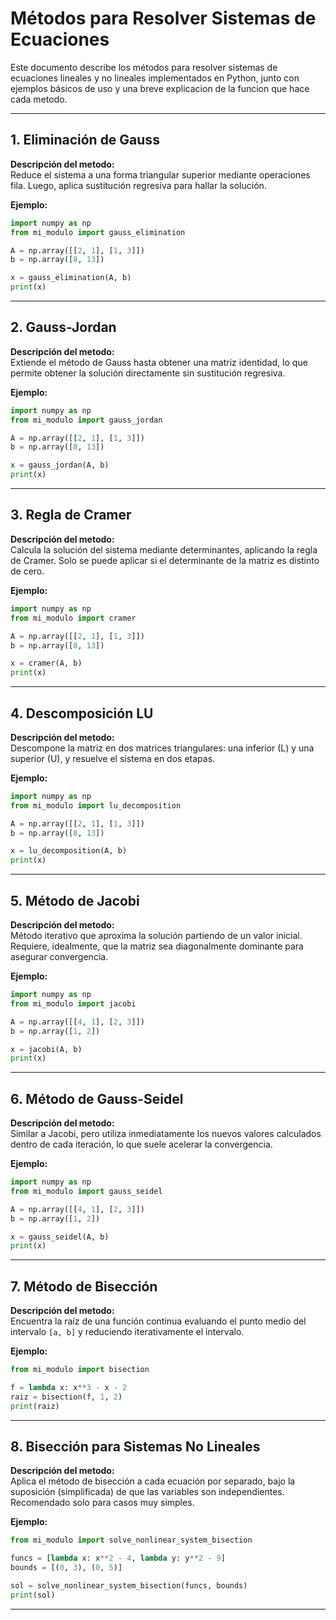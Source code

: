 # Métodos para Resolver Sistemas de Ecuaciones

Este documento describe los métodos para resolver sistemas de ecuaciones lineales y no lineales implementados en Python, junto con ejemplos básicos de uso y una breve explicacion de la funcion que hace cada metodo.

---

## 1. Eliminación de Gauss

**Descripción del metodo:**  
Reduce el sistema a una forma triangular superior mediante operaciones fila. Luego, aplica sustitución regresiva para hallar la solución.

**Ejemplo:**

```python
import numpy as np
from mi_modulo import gauss_elimination

A = np.array([[2, 1], [1, 3]])
b = np.array([8, 13])

x = gauss_elimination(A, b)
print(x)
```

---

## 2. Gauss-Jordan

**Descripción del metodo:**  
Extiende el método de Gauss hasta obtener una matriz identidad, lo que permite obtener la solución directamente sin sustitución regresiva.

**Ejemplo:**

```python
import numpy as np
from mi_modulo import gauss_jordan

A = np.array([[2, 1], [1, 3]])
b = np.array([8, 13])

x = gauss_jordan(A, b)
print(x)
```

---

## 3. Regla de Cramer

**Descripción del metodo:**  
Calcula la solución del sistema mediante determinantes, aplicando la regla de Cramer. Solo se puede aplicar si el determinante de la matriz es distinto de cero.

**Ejemplo:**

```python
import numpy as np
from mi_modulo import cramer

A = np.array([[2, 1], [1, 3]])
b = np.array([8, 13])

x = cramer(A, b)
print(x)
```

---

## 4. Descomposición LU

**Descripción del metodo:**  
Descompone la matriz en dos matrices triangulares: una inferior (L) y una superior (U), y resuelve el sistema en dos etapas.

**Ejemplo:**

```python
import numpy as np
from mi_modulo import lu_decomposition

A = np.array([[2, 1], [1, 3]])
b = np.array([8, 13])

x = lu_decomposition(A, b)
print(x)
```

---

## 5. Método de Jacobi

**Descripción del metodo:**  
Método iterativo que aproxima la solución partiendo de un valor inicial. Requiere, idealmente, que la matriz sea diagonalmente dominante para asegurar convergencia.

**Ejemplo:**

```python
import numpy as np
from mi_modulo import jacobi

A = np.array([[4, 1], [2, 3]])
b = np.array([1, 2])

x = jacobi(A, b)
print(x)
```

---

## 6. Método de Gauss-Seidel

**Descripción del metodo:**  
Similar a Jacobi, pero utiliza inmediatamente los nuevos valores calculados dentro de cada iteración, lo que suele acelerar la convergencia.

**Ejemplo:**

```python
import numpy as np
from mi_modulo import gauss_seidel

A = np.array([[4, 1], [2, 3]])
b = np.array([1, 2])

x = gauss_seidel(A, b)
print(x)
```

---

## 7. Método de Bisección

**Descripción del metodo:**  
Encuentra la raíz de una función continua evaluando el punto medio del intervalo `[a, b]` y reduciendo iterativamente el intervalo.

**Ejemplo:**

```python
from mi_modulo import bisection

f = lambda x: x**3 - x - 2
raiz = bisection(f, 1, 2)
print(raiz)
```

---

## 8. Bisección para Sistemas No Lineales

**Descripción del metodo:**  
Aplica el método de bisección a cada ecuación por separado, bajo la suposición (simplificada) de que las variables son independientes. Recomendado solo para casos muy simples.

**Ejemplo:**

```python
from mi_modulo import solve_nonlinear_system_bisection

funcs = [lambda x: x**2 - 4, lambda y: y**2 - 9]
bounds = [(0, 3), (0, 5)]

sol = solve_nonlinear_system_bisection(funcs, bounds)
print(sol)
```

---
